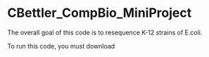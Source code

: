 # CBettler_CompBio_MiniProject
The overall goal of this code is to resequence K-12 strains of E.coli. 

To run this code, you must download 


